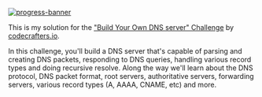 [![progress-banner](https://backend.codecrafters.io/progress/dns-server/fc929ad7-9b7d-4dff-a437-739d3280832b)](https://app.codecrafters.io/users/codecrafters-bot?r=2qF)

This is my solution for the ["Build Your Own DNS server" Challenge](https://app.codecrafters.io/courses/dns-server/overview) by [codecrafters.io](https://codecrafters.io).

In this challenge, you'll build a DNS server that's capable of parsing and
creating DNS packets, responding to DNS queries, handling various record types
and doing recursive resolve. Along the way we'll learn about the DNS protocol,
DNS packet format, root servers, authoritative servers, forwarding servers,
various record types (A, AAAA, CNAME, etc) and more.
